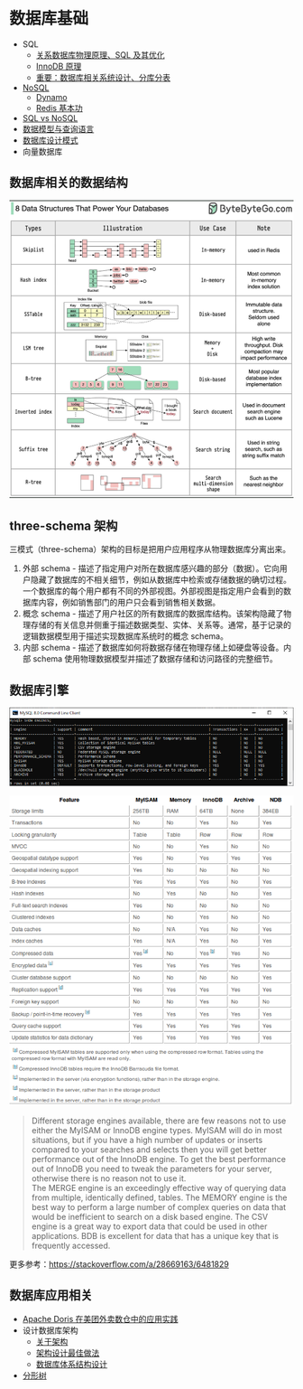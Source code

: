 # 数据库基础

* SQL
  * [关系数据库物理原理、SQL 及其优化](./SQL/README.md)
  * [InnoDB 原理](./InnoDB/README.md)
  * [重要：数据库相关系统设计、分库分表](../../Leetcode%20Practices/system%20design/数据库数据建模分库分表.md)
* [NoSQL](./../../Leetcode%20Practices/system%20design/NoSQL.md)
  * [Dynamo](./Dynamo/README.md)
  * [Redis 基本功](./Redis/README.md)
* [SQL vs NoSQL](./../../Leetcode%20Practices/system%20design/SQL%20vs%20NoSQL.md)
* [数据模型与查询语言](./../../Leetcode%20Practices/system%20design/README.md#数据模型与查询语言)
* [数据库设计模式](./数据库设计模式.md)
* 向量数据库

## 数据库相关的数据结构
![](./Data%20Structures%20that%20Power%20Database.PNG)  

## three-schema 架构
三模式（three-schema）架构的目标是把用户应用程序从物理数据库分离出来。
1. 外部 schema - 描述了指定用户对所在数据库感兴趣的部分（数据）。它向用户隐藏了数据库的不相关细节，例如从数据库中检索或存储数据的确切过程。一个数据库的每个用户都有不同的外部视图。外部视图是指定用户会看到的数据库内容，例如销售部门的用户只会看到销售相关数据。
2. 概念 schema - 描述了用户社区的所有数据库的数据库结构。该架构隐藏了物理存储的有关信息并侧重于描述数据类型、实体、关系等。通常，基于记录的逻辑数据模型用于描述实现数据库系统时的概念 schema。
3. 内部 schema - 描述了数据库如何将数据存储在物理存储上如硬盘等设备。内部 schema 使用物理数据模型并描述了数据存储和访问路径的完整细节。

## 数据库引擎
![](./mysql-change-storage-engine.png)  

![](./QGlpd.png)  

> Different storage engines available, there are few reasons not to use either the MyISAM or InnoDB engine types. MyISAM will do in most situations, but if you have a high number of updates or inserts compared to your searches and selects then you will get better performance out of the InnoDB engine. To get the best performance out of InnoDB you need to tweak the parameters for your server, otherwise there is no reason not to use it.  
> The MERGE engine is an exceedingly effective way of querying data from multiple, identically defined, tables. The MEMORY engine is the best way to perform a large number of complex queries on data that would be inefficient to search on a disk based engine. The CSV engine is a great way to export data that could be used in other applications. BDB is excellent for data that has a unique key that is frequently accessed.  

更多参考：https://stackoverflow.com/a/28669163/6481829  

## 数据库应用相关
* [Apache Doris 在美团外卖数仓中的应用实践](https://tech.meituan.com/2020/04/09/doris-in-meituan-waimai.html)
* 设计数据库架构
  * [关于架构](https://cloud.google.com/spanner/docs/schema-and-data-model)
  * [架构设计最佳做法](https://cloud.google.com/spanner/docs/schema-design)
  * [数据库体系结构设计](https://learn.microsoft.com/zh-cn/azure/architecture/data-guide/databases-architecture-design)
* [分形树](https://wanghenshui.github.io/2017/01/05/ft-index.html)
